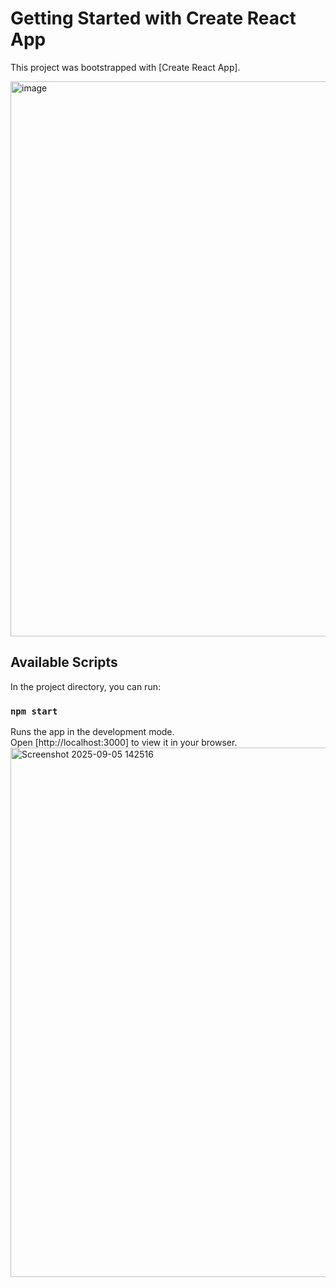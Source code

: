 # Getting Started with Create React App

This project was bootstrapped with [Create React App].

<img width="940" height="888" alt="image" src="https://github.com/user-attachments/assets/e77ca8f9-5701-4245-ade5-575ed6096ba4" />

## Available Scripts

In the project directory, you can run:

### `npm start`

Runs the app in the development mode.\
Open [http://localhost:3000] to view it in your browser.
<img width="657" height="847" alt="Screenshot 2025-09-05 142516" src="https://github.com/user-attachments/assets/033886ac-edbf-49dc-be02-d73f547619b3" />
